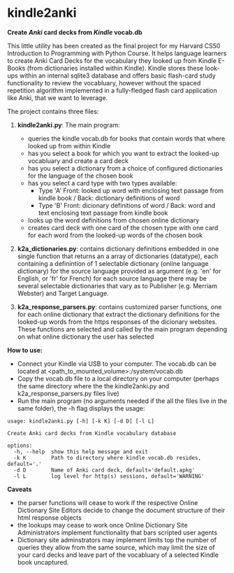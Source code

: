 # kindle2anki

**Create _Anki_ card decks from _Kindle_ vocab.db**

This little utility has been created as the final project for my Harvard CS50 Introduction to Programming with Python Course. 
It helps language learners to create Anki Card Decks for the vocabulary they looked up from Kindle E-Books (from dictionaries installed within Kindle). Kindle stores these look-ups within an internal sqlite3 database and offers basic flash-card study functionality to review the vocabluary, however without the spaced repetition algorithm implemented in a fully-fledged flash card application like Anki, that we want to leverage.

The project contains three files:

1. **kindle2anki.py**:
   The main program: 
   - queries the kindle vocab.db for books that contain words that where looked up from within Kindle
   - has you select a book for which you want to extract the looked-up vocabluary and create a card deck
   - has you select a dictionary from a choice of configured dictionaries for the language of the chosen book
   - has you select a card type with two types available:
     - Type 'A' Front: looked up word with enclosing text passage from kindle book / Back: dictionary definitions of word
     - Type 'B' Front: dicionary definitions of word / Back: word and text enclosing text passage from kindle book
   - looks up the word definitions from chosen online dictionary
   - creates card deck with one card of the chosen type with one card for each word from the looked-up words of the chosen book
  
2. **k2a_dictionaries.py**:
   contains dictionary definitions embedded in one single function that returns an a array of dictionaries (datatype), each containing a definintion of
   1 selectable dictionary (online language dictionary) for the source language provided as argument (e.g. 'en' for English, or 'fr' for French)
   for each source language there may be several selectable dictionaries that vary as to Publisher (e.g. Merriam Webster) and Target Language.
   
4. **k2a_response_parsers.py**:
   contains customized parser functions, one for each online dictionary that extract the dictionary definitions for the looked-up words from the https responses of the dicionary websites.
   These functions are selected and called by the main program depending on what online dictionary the user has selected

**How to use:**
  - Connect your Kindle via USB to your computer. The vocab.db can be located at <path_to_mounted_volume>:/system/vocab.db
  - Copy the vocab.db file to a local directory on your computer (perhaps the same directory where the the kindle2anki.py and k2a_response_parsers.py files live)
  - Run the main program (no arguments needed if the all the files live in the same folder), the -h flag displays the usage:

```user@computer Anki Project % **./kindle2anki.py -h** 
usage: kindle2anki.py [-h] [-k K] [-d D] [-l L]

Create Anki card decks from Kindle vocabulary database

options:
  -h, --help  show this help message and exit
  -k K        Path to directory where kindle vocab.db resides, default='.'
  -d D        Name of Anki card deck, default='default.apkg'
  -l L        log level for http(s) sessions, default='WARNING'
```
**Caveats**
- the parser functions will cease to work if the respective Online Dictionary Site Editors decide to change the document structure of their html response objects
- the lookups may cease to work once Online Dictionary Site Administrators implement functionality that bars scripted user agents
- Dictionary site adminstrators may implement limits top the number of queries they allow from the same source, which may limit the size of your card decks
  and leave part of the vocabluary of a selected Kindle book uncaptured.
